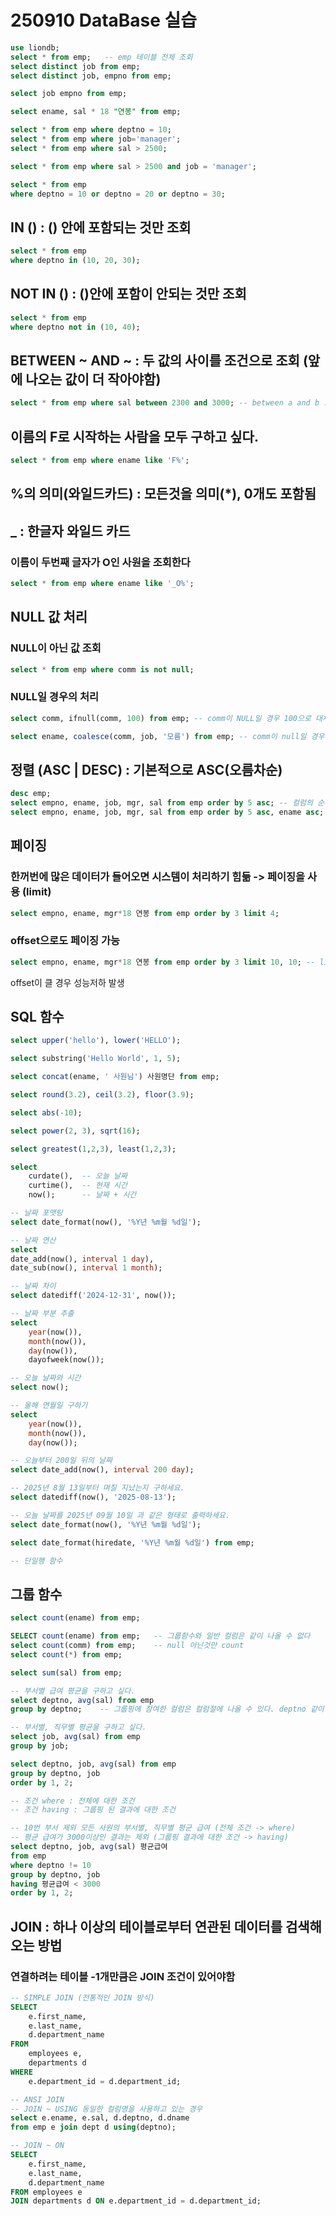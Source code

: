 # 250910  DataBase 실습

```mysql.sql
use liondb;         
select * from emp;   -- emp 테이블 전체 조회
select distinct job from emp;
select distinct job, empno from emp;

select job empno from emp;

select ename, sal * 18 "연봉" from emp;

select * from emp where deptno = 10;
select * from emp where job='manager';
select * from emp where sal > 2500;

select * from emp where sal > 2500 and job = 'manager';

select * from emp
where deptno = 10 or deptno = 20 or deptno = 30;
```

## IN () : () 안에 포함되는 것만 조회
```mysql.sql
select * from emp
where deptno in (10, 20, 30);
```

## NOT IN () : ()안에 포함이 안되는 것만 조회
```mysql.sql
select * from emp
where deptno not in (10, 40);
```

## BETWEEN ~ AND ~ : 두 값의 사이를 조건으로 조회 (앞에 나오는 값이 더 작아야함)
```mysql.sql
select * from emp where sal between 2300 and 3000; -- between a and b : a와 b 사이 값 조회 (a가 b보다 작아야함)
```

## 이름의 F로 시작하는 사람을 모두 구하고 싶다.
```mysql.sql
select * from emp where ename like 'F%';
```
## %의 의미(와일드카드) : 모든것을 의미(*), 0개도 포함됨


## _ : 한글자 와일드 카드
### 이름이 두번째 글자가 O인 사원을 조회한다
```mysql.sql
select * from emp where ename like '_O%';
```

## NULL 값 처리
### NULL이 아닌 값 조회
```mysql.sql
select * from emp where comm is not null;
```
### NULL일 경우의 처리
```mysql.sql
select comm, ifnull(comm, 100) from emp; -- comm이 NULL일 경우 100으로 대체

select ename, coalesce(comm, job, '모름') from emp; -- comm이 null일 경우 job, job도 null일 경우 '모름'으로 대체
```
## 정렬 (ASC | DESC) : 기본적으로  ASC(오름차순)
```mysql.sql
desc emp;
select empno, ename, job, mgr, sal from emp order by 5 asc; -- 컬럼의 순서도 정렬 기준으로 쓸 수 있다. 5번째 컬럼을 쓴다고 한것
select empno, ename, job, mgr, sal from emp order by 5 asc, ename asc; -- 조건을 여러개 쓸 수도 있음
```

## 페이징
### 한꺼번에 많은 데이터가 들어오면 시스템이 처리하기 힘듦 -> 페이징을 사용 (limit)
```mysql.sql
select empno, ename, mgr*18 연봉 from emp order by 3 limit 4;
```

### offset으로도 페이징 가능
```mysql.sql
select empno, ename, mgr*18 연봉 from emp order by 3 limit 10, 10; -- limit a, b -> a번부터 b개
```
offset이 클 경우 성능저하 발생

## SQL 함수
```mysql.sql
select upper('hello'), lower('HELLO');

select substring('Hello World', 1, 5);

select concat(ename, ' 사원님') 사원명단 from emp;

select round(3.2), ceil(3.2), floor(3.9);

select abs(-10);

select power(2, 3), sqrt(16);

select greatest(1,2,3), least(1,2,3);

select 
    curdate(),  -- 오늘 날짜
    curtime(),  -- 현재 시간
    now();      -- 날짜 + 시간

-- 날짜 포맷팅
select date_format(now(), '%Y년 %m월 %d일');

-- 날짜 연산
select
date_add(now(), interval 1 day),
date_sub(now(), interval 1 month);

-- 날짜 차이
select datediff('2024-12-31', now());

-- 날짜 부분 추출
select
    year(now()),
    month(now()),
    day(now()),
    dayofweek(now());

-- 오늘 날짜와 시간
select now();

-- 올해 연월일 구하기
select
    year(now()),
    month(now()),
    day(now());

-- 오늘부터 200일 뒤의 날짜
select date_add(now(), interval 200 day);

-- 2025년 8월 13일부터 며칠 지났는지 구하세요.
select datediff(now(), '2025-08-13');

-- 오늘 날짜를 2025년 09월 10일 과 같은 형태로 출력하세요.
select date_format(now(), '%Y년 %m월 %d일');

select date_format(hiredate, '%Y년 %m월 %d일') from emp;

-- 단일행 함수
```

## 그룹 함수
```mysql.sql
select count(ename) from emp;

SELECT count(ename) from emp;	-- 그룹함수와 일반 컬럼은 같이 나올 수 없다
select count(comm) from emp;	-- null 아닌것만 count
select count(*) from emp;

select sum(sal) from emp;

-- 부서별 급여 평균을 구하고 싶다.
select deptno, avg(sal) from emp
group by deptno;	-- 그룹핑에 참여한 컬럼은 컬럼절에 나올 수 있다. deptno 같이 조회 가능

-- 부서별, 직무별 평균을 구하고 싶다.
select job, avg(sal) from emp
group by job;

select deptno, job, avg(sal) from emp
group by deptno, job
order by 1, 2;

-- 조건 where : 전체에 대한 조건
-- 조건 having : 그룹핑 된 결과에 대한 조건

-- 10번 부서 제외 모든 사원의 부서별, 직무별 평균 급여 (전체 조건 -> where)
-- 평균 급여가 3000이상인 결과는 제외 (그룹핑 결과에 대한 조건 -> having)
select deptno, job, avg(sal) 평균급여
from emp
where deptno != 10
group by deptno, job
having 평균급여 < 3000
order by 1, 2;
```
## JOIN : 하나 이상의 테이블로부터 연관된 데이터를 검색해오는 방법
### 연결하려는 테이블 -1개만큼은 JOIN 조건이 있어야함
```mysql.sql
-- SIMPLE JOIN (전통적인 JOIN 방식)
SELECT
    e.first_name,
    e.last_name,
    d.department_name
FROM
    employees e,
    departments d
WHERE
    e.department_id = d.department_id;

-- ANSI JOIN
-- JOIN ~ USING 동일한 컬럼명을 사용하고 있는 경우
select e.ename, e.sal, d.deptno, d.dname
from emp e join dept d using(deptno);

-- JOIN ~ ON
SELECT
    e.first_name,
    e.last_name,
    d.department_name
FROM employees e
JOIN departments d ON e.department_id = d.department_id;
```
